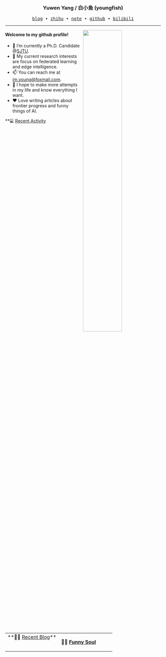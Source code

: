 <h3 align="center"> Yuwen Yang / 白小鱼 (youngfish) </h3>

<p align="center">
  <samp>
    <a href="https://youngfish42.github.io/">blog</a> ∙
    <a href="https://www.zhihu.com/people/youngfish42">zhihu</a> ∙
    <a href="https://youngfish42.github.io/note">note</a> ∙
    <a href="https://github.com/youngfish42">github</a> ∙ 
    <a href="https://space.bilibili.com/38135278">bilibili</a>
  </samp>
</p>



---

<img align="right" src="https://github-readme-stats.vercel.app/api?username=youngfish42&show_icons=true&hide_border=true&theme=swift" width="50%">


#### Welcome to my github profile!
<!-- languages:start -->
<!-- prettier-ignore-start -->
<!-- markdownlint-disable -->

- 🔭 I’m currently a Ph.D. Candidate @[SJTU](https://www.sjtu.edu.cn/).
- 🌱 My current research interests are focus on federated learning and edge intelligence.
- 📫 You can reach me at [im.young@foxmail.com](mailto:im.young@foxmail.com).
- 🎨 I hope to make more attempts in my life and know everything I want.
- ❤️ Love writing articles about frontier progress and funny things of AI.



<!-- markdownlint-restore -->
<!-- prettier-ignore-end -->
<!-- languages:end -->

<table width="100%" align="center" padding="0" margin="0">
<tr>
<td valign="top" width="50%">
**🤹‍♀️ <a href="https://youngfish42.github.io/" target="_blank">Recent Blog</a>**
<!-- START_SECTION:blog -->
<!-- END_SECTION:blog -->

</td>
<td valign="top" width="50%">

**🤾‍♂️ <a href="https://www.douban.com/people/187848884/" target="_blank">Funny Soul</a>**

<!-- START_SECTION:douban -->
<!-- END_SECTION:douban -->

</td>
</tr>

**💻 <a href="https://github.com/youngfish42" target="_blank">Recent Activity</a>
<!-- START_SECTION:github -->
<!-- END_SECTION:github -->

</table>
